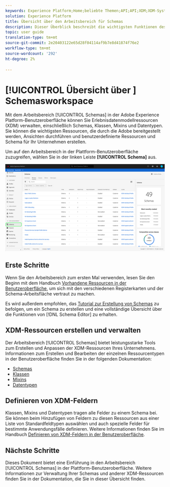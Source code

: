 ```yaml
---
keywords: Experience Platform;Home;beliebte Themen;API;API;XDM;XDM-System;Erlebnisdatenmodell;Datenmodell;ui;Arbeitsbereich
solution: Experience Platform
title: Übersicht über den Arbeitsbereich für Schemas
description: Dieser Überblick beschreibt die wichtigsten Funktionen des Schemas Workspace in der Experience Platform.
topic: user guide
translation-type: tm+mt
source-git-commit: 2e20403122e65d28f04114af9b7e8d41874f76e2
workflow-type: tm+mt
source-wordcount: '292'
ht-degree: 2%

---
```



# [!UICONTROL Übersicht über ] Schemasworkspace

Mit dem Arbeitsbereich [!UICONTROL Schemas] in der Adobe Experience Platform-Benutzeroberfläche können Sie Erlebnisdatenmodellressourcen (XDM) verwalten, einschließlich Schemas, Klassen, Mixins und Datentypen. Sie können die wichtigsten Ressourcen, die durch die Adobe bereitgestellt werden, Ansichten durchführen und benutzerdefinierte Ressourcen und Schema für Ihr Unternehmen erstellen.

Um auf den Arbeitsbereich in der Plattform-Benutzeroberfläche zuzugreifen, wählen Sie in der linken Leiste **[!UICONTROL Schema]** aus.

![](../images/ui/overview/schemas-tab.png)

## Erste Schritte

Wenn Sie den Arbeitsbereich zum ersten Mal verwenden, lesen Sie den Beginn mit dem Handbuch [Vorhandene Ressourcen in der Benutzeroberfläche](./explore.md), um sich mit den verschiedenen Registerkarten und der Schema-Arbeitsfläche vertraut zu machen.

Es wird außerdem empfohlen, das [Tutorial zur Erstellung von Schemas](../tutorials/create-schema-ui.md) zu befolgen, um ein Schema zu erstellen und eine vollständige Übersicht über die Funktionen von [!DNL Schema Editor] zu erhalten.

## XDM-Ressourcen erstellen und verwalten

Der Arbeitsbereich [!UICONTROL Schemas] bietet leistungsstarke Tools zum Erstellen und Anpassen der XDM-Ressourcen Ihres Unternehmens. Informationen zum Erstellen und Bearbeiten der einzelnen Ressourcentypen in der Benutzeroberfläche finden Sie in der folgenden Dokumentation:

* [Schemas](./resources/schemas.md)
* [Klassen](./resources/classes.md)
* [Mixins](./resources/mixins.md)
* [Datentypen](./resources/data-types.md)

## Definieren von XDM-Feldern

Klassen, Mixins und Datentypen tragen alle Felder zu einem Schema bei. Sie können beim Hinzufügen von Feldern zu diesen Ressourcen aus einer Liste von Standardfeldtypen auswählen und auch spezielle Felder für bestimmte Anwendungsfälle definieren. Weitere Informationen finden Sie im Handbuch [Definieren von XDM-Feldern in der Benutzeroberfläche](./fields/overview.md).

## Nächste Schritte

Dieses Dokument bietet eine Einführung in den Arbeitsbereich [!UICONTROL Schemas] in der Plattform-Benutzeroberfläche. Weitere Informationen zur Verwaltung Ihrer Schemas und anderer XDM-Ressourcen finden Sie in der Dokumentation, die Sie in dieser Übersicht finden.